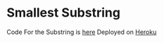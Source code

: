 # Smallest Substring
Code For the Substring is [here]()
Deployed on [Heroku](https://maximlassign.herokuapp.com/)

